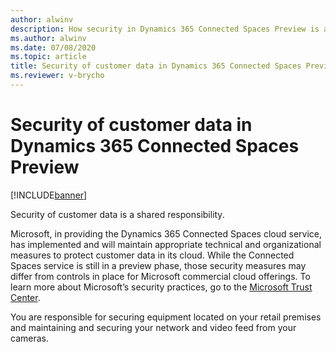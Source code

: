 ```yaml
---
author: alwinv
description: How security in Dynamics 365 Connected Spaces Preview is a shared responsibility between customers and Microsoft.
ms.author: alwinv
ms.date: 07/08/2020
ms.topic: article
title: Security of customer data in Dynamics 365 Connected Spaces Preview
ms.reviewer: v-brycho
---
```


# Security of customer data in Dynamics 365 Connected Spaces Preview

[!INCLUDE[banner](includes/banner.md)]

Security of customer data is a shared responsibility. 

Microsoft, in providing the Dynamics 365 Connected Spaces cloud service, has implemented and will maintain appropriate technical and organizational measures to protect customer data in its cloud. While the Connected Spaces service is still in a preview phase, those security measures may differ from controls in place for Microsoft commercial cloud offerings. To learn more about Microsoft’s security practices, go to the [Microsoft Trust Center](https://www.microsoft.com/en-us/trust-center). 

You are responsible for securing equipment located on your retail premises and maintaining and securing your network and video feed from your cameras. 
